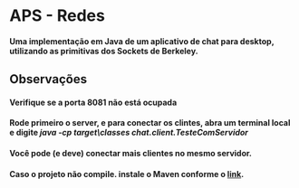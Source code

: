 # APS - Redes

#### Uma implementação em Java de um aplicativo de chat para desktop, utilizando as primitivas dos Sockets de Berkeley.

##  Observações
#### Verifique se a porta 8081 não está ocupada
#### Rode primeiro o server, e para conectar os clintes, abra um terminal local e digite *java -cp target\classes chat.client.TesteComServidor*
#### Você pode (e deve) conectar mais clientes no mesmo servidor.
#### Caso o projeto não compile. instale o Maven conforme o [link](https://www.youtube.com/watch?v=Wejymb4AmzA).
